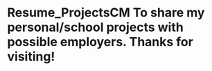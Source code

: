# Resume_ProjectsCM To share my personal/school projects with possible employers. Thanks for visiting!
